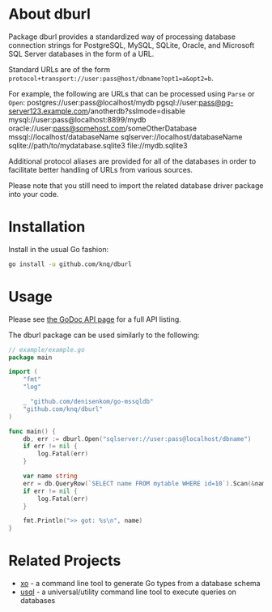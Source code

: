 # About dburl
Package dburl provides a standardized way of processing database connection
strings for PostgreSQL, MySQL, SQLite, Oracle, and Microsoft SQL Server
databases in the form of a URL.

Standard URLs are of the form `protocol+transport://user:pass@host/dbname?opt1=a&opt2=b`.

For example, the following are URLs that can be processed using `Parse` or `Open`:
    postgres://user:pass@localhost/mydb
    pgsql://user:pass@pg-server123.example.com/anotherdb?sslmode=disable
    mysql://user:pass@localhost:8899/mydb
    oracle://user:pass@somehost.com/someOtherDatabase
    mssql://localhost/databaseName
    sqlserver://localhost/databaseName
    sqlite://path/to/mydatabase.sqlite3
    file://mydb.sqlite3

Additional protocol aliases are provided for all of the databases in order to
facilitate better handling of URLs from various sources.

Please note that you still need to import the related database driver package into your code.

# Installation

Install in the usual Go fashion:
```sh
go install -u github.com/knq/dburl
```

# Usage
Please see [the GoDoc API page](http://godoc.org/github.com/knq/dburl) for a
full API listing.

The dburl package can be used similarly to the following:
```go
// example/example.go
package main

import (
	"fmt"
	"log"

	_ "github.com/denisenkom/go-mssqldb"
	"github.com/knq/dburl"
)

func main() {
	db, err := dburl.Open("sqlserver://user:pass@localhost/dbname")
	if err != nil {
		log.Fatal(err)
	}

	var name string
	err = db.QueryRow(`SELECT name FROM mytable WHERE id=10`).Scan(&name)
	if err != nil {
		log.Fatal(err)
	}

	fmt.Println(">> got: %s\n", name)
}
```

# Related Projects
* [xo](https://github.com/knq/xo) - a command line tool to generate Go types from a database schema
* [usql](https://github.com/knq/usql) - a universal/utility command line tool to execute queries on databases
